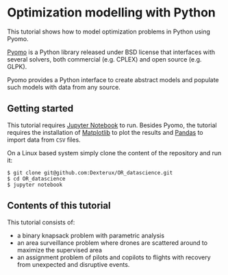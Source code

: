 # Optimization modelling with Python

This tutorial shows how to model optimization problems in Python using Pyomo. 

[Pyomo](http://www.pyomo.org/)  is a Python library released under BSD license that interfaces with several solvers, both commercial (e.g. CPLEX) and open source (e.g. GLPK). 

Pyomo provides a Python interface to create abstract models and populate such models with data from any source.

## Getting started

This tutorial requires [Jupyter Notebook](http://jupyter.org/) to run. Besides Pyomo, the tutorial requires the installation of [Matplotlib](https://matplotlib.org/) to plot the results and [Pandas](https://pandas.pydata.org/) to import data from `CSV` files.

On a Linux based system simply clone the content of the repository and run it:
```
$ git clone git@github.com:Dexterux/OR_datascience.git
$ cd OR_datascience
$ jupyter notebook
```
 
## Contents of this tutorial

This tutorial consists of:
- a binary knapsack problem with parametric analysis 
- an area surveillance problem where drones are scattered around to maximize the supervised area
- an assignment problem of pilots and copilots to flights with recovery from unexpected and disruptive events.





